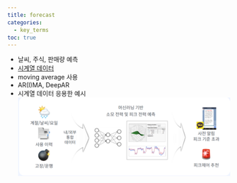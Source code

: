 ```yaml
---
title: forecast
categories:
  - key_terms
toc: true
---
```


- 날씨, 주식, 판매량 예측
- [시계열 데이터](https://code7ssage.github.io/key_terms/시계열-데이터/)
- moving average 사용
- AR(I)MA, DeepAR
- 시계열 데이터 응용한 예시 
    ![image](https://github.com/code7ssage/code7ssage.github.io/blob/master/assets/attached%20file/Pasted%20image%2020240103113033.png?raw=true)
    